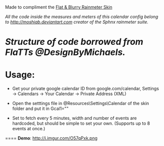 Made to compliment the [Flat & Blurry Rainmeter Skin](http://satyajit00.deviantart.com/art/Flat-Blurry-v1-0-491371330)

*All the code inside the measures and meters of this calendar config belong to http://moshiab.deviantart.com
creator of the Sphnx rainmeter suite.*

*Structure of code borrowed from FlaTTs @DesignByMichaels.*
======
Usage:
======
* Get your private google calendar ID from google.com/calendar, Settings -> Calendars -> Your Calendar -> Private Address (XML)

* Open the setttings file in @Resources\Settings\Calendar of the skin folder and put it in Gcal1=""

* Set to fetch every 5 minutes, width and number of events are hardcoded, but should be simple to set your own. (Supports up to 8 events at once.)

====
**Demo**: http://i.imgur.com/O57qPxk.png
